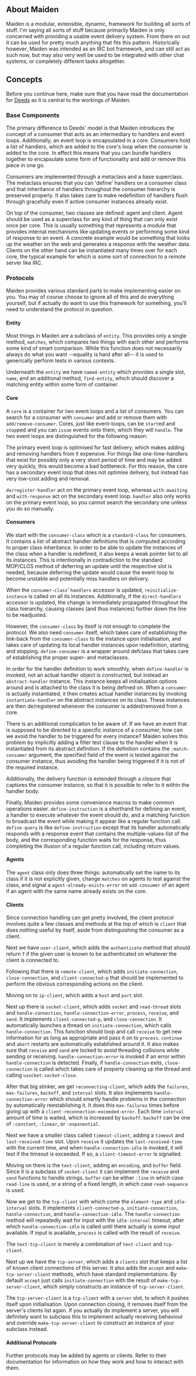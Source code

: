 ## About Maiden
Maiden is a modular, extensible, dynamic, <insert-buzzword-here> framework for building all sorts of stuff. I'm saying all sorts of stuff because primarily Maiden is only concerned with providing a usable event delivery system. From there on out it can be used for pretty much anything that fits this pattern. Historically however, Maiden was intended as an IRC bot framework, and can still act as such now, but may also very well be used to be integrated with other chat systems, or completely different tasks altogether.

## Concepts
Before you continue here, make sure that you have read the documentation for [Deeds](https://shinmera.github.io/deeds) as it is central to the workings of Maiden.

### Base Components
The primary difference to Deeds' model is that Maiden introduces the concept of a consumer that acts as an intermediary to handlers and event loops. Additionally, an event loop is encapsulated in a core. Consumers hold a list of handlers, which are added to the core's loop when the consumer is added to the core. In effect this means that you can bundle handlers together to encapsulate some form of functionality and add or remove this piece in one go.

Consumers are implemented through a metaclass and a base superclass. The metaclass ensures that you can 'define' handlers on a consumer class and that inheritance of handlers throughout the consumer hierarchy is preserved properly. It also takes care to make redefinition of handlers flush through gracefully even if active consumer instances already exist.

On top of the consumer, two classes are defined: agent and client. Agent should be used as a superclass for any kind of thing that can only exist once per core. This is usually something that represents a module that provides internal mechanisms like updating events or performing some kind of response to an event. A concrete example would be something that looks up the weather on the web and generates a response with the weather data. Clients on the other hand can be instantiated many times over for each core, the typical example for which is some sort of connection to a remote server like IRC.

### Protocols
Maiden provides various standard parts to make implementing easier on you. You may of course choose to ignore all of this and do everything yourself, but if actually do want to use this framework for something, you'll need to understand the protocol in question.

#### Entity
Most things in Maiden are a subclass of `entity`. This provides only a single method, `matches`, which compares two things with each other and performs some kind of smart comparison. While this function does not necessarily always do what you want --equality is hard after all-- it is used to generically perform tests in various contexts.

Underneath the `entity` we have `named-entity` which provides a single slot, `name`, and an additional method, `find-entity`, which should discover a matching entity within some form of container.

#### Core
A `core` is a container for two event loops and a list of consumers. You can search for a consumer with `consumer` and add or remove them with `add/remove-consumer`. Cores, just like event-loops, can be `start`ed and `stop`ped and you can `issue` events onto them, which they will `handle`. The two event loops are distinguished for the following reason:

The primary event loop is optimised for fast delivery, which makes adding and removing handlers from it expensive. For things like one-time-handlers that exist for possibly only a very short period of time and may be added very quickly, this would become a bad bottleneck. For this reason, the core has a secondary event loop that does not optimise delivery, but instead has very low-cost adding and removal.

`de/register-handler` act on the primary event loop, whereas `with-awaiting` and `with-response` act on the secondary event loop. `handler` also only works on the primary event loop, so you cannot search the secondary one unless you do so manually.

#### Consumers
We start with the `consumer-class` which is a `standard-class` for consumers. It contains a list of abstract handler definitions that is computed according to proper class inheritance. In order to be able to update the instances of the class when a handler is redefined, it also keeps a weak pointer list to all its instances. This is intentionally in contradiction to the standard MOP/CLOS method of deferring an update until the respective slot is needed, because deferring the update would cause the event-loop to become unstable and potentially miss handlers on delivery.

When the `consumer-class`' `handlers` accessor is updated, `reinitialize-instance` is called on all its instances. Additionally, if the `direct-handlers` accessor is updated, the change is immediately propagated throughout the class hierarchy, causing classes (and thus instances) further down the line to be readjusted.

However, the `consumer-class` by itself is not enough to complete the protocol. We also need `consumer` itself, which takes care of establishing the link-back from the `consumer-class` to the instance upon initialisation, and takes care of updating its local handler instances upon redefinition, starting, and stopping. `define-consumer` is a wrapper around defclass that takes care of establishing the proper super- and metaclasses.

In order for the handler definition to work smoothly, when `define-handler` is invoked, not an actual handler object is constructed, but instead an `abstract-handler` instance. This instance keeps all initialisation options around and is attached to the class it is being defined on. When a `consumer` is actually instantiated, it then creates actual handler instances by invoking `instantiate-handler` on the abstract instances on its class. These instances are then de/registered whenever the consumer is added/removed from a core.

There is an additional complication to be aware of. If we have an event that is supposed to be directed to a specific instance of a consumer, how can we avoid the handler to be triggered for every instance? Maiden solves this problem by implicitly adding a filter test clause to the handler when it is instantiated from its abstract definition. If the definition contains the `:match-consumer` argument, the specified field of the event is tested against the consumer instance, thus avoiding the handler being triggered if it is not of the required instance.

Additionally, the delivery function is extended through a closure that captures the consumer instance, so that it is possible to refer to it within the handler body.

Finally, Maiden provides some convenience macros to make common operations easier. `define-instruction` is a shorthand for defining an event, a handler to execute whatever the event should do, and a matching function to broadcast the event while making it appear like a regular function call. `define-query` is like `define-instruction` except that its handler automatically responds with a response event that contains the multiple-values-list of the body, and the corresponding function waits for the response, thus completing the illusion of a regular function call, including return values.

#### Agents
The `agent` class only does three things: automatically set the name to its class if it is not explicitly given, change `matches` on agents to test against the class, and signal a `agent-already-exists-error` on `add-consumer` of an agent if an agent with the same name already exists on the core.

#### Clients
Since connection handling can get pretty involved, the client protocol involves quite a few classes and methods at the top of which is `client` that does nothing useful by itself, aside from distinguishing the consumer as a client.

Next we have `user-client`, which adds the `authenticate` method that should return `T` if the given user is known to be authenticated on whatever the client is connected to.

Following that there is `remote-client`, which adds `initiate-connection`, `close-connection`, and `client-connected-p` that should be implemented to perform the obvious corresponding actions on the client.

Moving on to `ip-client`, which adds a `host` and `port` slot.

Next up there is `socket-client`, which adds `socket` and `read-thread` slots and `handle-connection`, `handle-connection-error`, `process`, `receive`, and `send`. It implements `client-connected-p`, and `close-connection`. It automatically launches a thread on `initiate-connection`, which calls `handle-connection`. This function should loop and call `receive` to get new information for as long as appropriate and pass it on to `process`. `continue` and `abort` restarts are automatically established around it. It also makes sure that `receive` and `send` are locked to avoid threading collisions while sending or receiving. `handle-connection-error` is invoked if an error within `handle-connection` is detected. Finally, if `handle-connection` exits, `close-connection` is called which takes care of properly cleaning up the thread and calling `usocket:socket-close`.

After that big stinker, we get `reconnecting-client`, which adds the `failures`, `max-failures`, `backoff`, and `interval` slots. It also implements `handle-connection-error` which should smartly handle problems in the connection by automatically reestablishing it. It does this `max-failures` times before giving up with a `client-reconnection-exceeded-error`. Each time `interval` amount of time is waited, which is increased by `backoff`. `backoff` can be one of `:constant`, `:linear`, or `:exponential`.

Next we have a smaller class called `timeout-client`, adding a `timeout` and `last-received-time` slot. Upon `receive` it updates the `last-received-time` with the current time, and when `handle-connection-idle` is invoked, it will test if the timeout is exceeded. If so, a `client-timeout-error` is signalled.

Moving on there is the `text-client`, adding an `encoding`, and `buffer` field. Since it is a subclass of `socket-client` it can implement the `receive` and `send` functions to handle strings. `buffer` can be either `:line` in which case `read-line` is used, or a string of a fixed length, in which case `read-sequence` is used.

Now we get to the `tcp-client` with which come the `element-type` and `idle-interval` slots. It implements `client-connected-p`, `initiate-connection`, `handle-connection`, and `handle-connection-idle`. The `handle-connection` method will repeatedly wait for input with the `idle-interval` timeout, after which `handle-connection-idle` is called until there actually is some input available. If input is available, `process` is called with the result of `receive`. 

The `text-tcp-client` is merely a combination of `text-client` and `tcp-client`.

Next up we have the `tcp-server`, which adds a `clients` slot that keeps a list of known client connections of this server. It also adds the `accept` and `make-tcp-server-client` methods, which have standard implementations. By default `accept` just calls `initiate-connection` with the result of `make-tcp-server-client`, which simply constructs an instance of `tcp-server-client`.

The `tcp-server-client` is a `tcp-client` with a `server` slot, to which it pushes itself upon initialisation. Upon connection closing, it removes itself from the server's clients list again. If you actually do implement a server, you will definitely want to subclass this to implement actually receiving behaviour and override `make-tcp-server-client` to construct an instance of your subclass instead.

#### Additional Protocols
Further protocols may be added by agents or clients. Refer to their documentation for information on how they work and how to interact with them.
